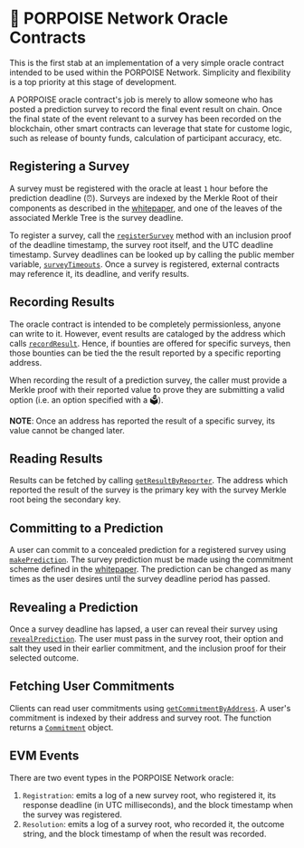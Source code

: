 # 🐬 PORPOISE Network Oracle Contracts

This is the first stab at an implementation of a very simple oracle contract intended to be used within the PORPOISE Network. Simplicity and flexibility is
a top priority at this stage of development. 

A PORPOISE oracle contract's job is merely to allow someone who has posted a prediction survey to record the final event result on chain. Once the final state of 
the event relevant to a survey has been recorded on the blockchain, other smart contracts can leverage that state for custome logic, such as release of bounty funds, 
calculation of participant accuracy, etc. 

## Registering a Survey

A survey must be registered with the oracle at least `1` hour before the prediction deadline (⏰). Surveys are indexed by the Merkle Root of their components 
as described in the [whitepaper](https://info.porpoise.network/whitepaper/survey-commitment-protocol), and one of the leaves of the associated Merkle Tree is 
the survey deadline. 

To register a survey, call the [`registerSurvey`](/contracts/Porpacle.sol#L91) method with an inclusion proof of the deadline timestamp, the survey root itself, and the UTC deadline timestamp. Survey deadlines can be looked up by calling the public member variable, [`surveyTimeouts`](/contracts/Porpacle.sol#L72). Once a survey is registered, external contracts may reference it, its deadline, and verify results. 

## Recording Results

The oracle contract is intended to be completely permissionless, anyone can write to it. However, event results are cataloged by the address which calls
[`recordResult`](/contracts/Porpacle.sol#L113). Hence, if bounties are offered for specific surveys, then those bounties can be tied the the result reported by a specific reporting address. 

When recording the result of a prediction survey, the caller must provide a Merkle proof with their reported value to prove they are submitting a valid option (i.e. an 
option specified with a 🗳️). 

**NOTE**: Once an address has reported the result of a specific survey, its value cannot be changed later. 

## Reading Results

Results can be fetched by calling [`getResultByReporter`](/contracts/Porpacle.sol#L205). The address which reported the result of the survey is the primary key 
with the survey Merkle root being the secondary key. 

## Committing to a Prediction

A user can commit to a concealed prediction for a registered survey using [`makePrediction`](/contracts/Porpacle.sol#L144). The survey prediction must be made using the commitment scheme defined in the [whitepaper](https://info.porpoise.network/whitepaper/survey-commitment-protocol). The prediction can be changed as many times as the user desires until the survey deadline period has passed. 

## Revealing a Prediction

Once a survey deadline has lapsed, a user can reveal their survey using [`revealPrediction`](/contracts/Porpacle.sol#L166). The user must pass in the survey root, their option and salt they used in their earlier commitment, and the inclusion proof for their selected outcome. 

## Fetching User Commitments

Clients can read user commitments using [`getCommitmentByAddress`](/contracts/Porpacle.sol#L219). A user's commitment is indexed by their address and survey root. The function returns a [`Commitment`](/contracts/Porpacle.sol#L60) object. 

## EVM Events

There are two event types in the PORPOISE Network oracle:

1. `Registration`: emits a log of a new survey root, who registered it, its response deadline (in UTC milliseconds), and the block timestamp when the survey was registered.
2. `Resolution`: emits a log of a survey root, who recorded it, the outcome string, and the block timestamp of when the result was recorded. 